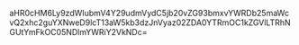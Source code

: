 aHR0cHM6Ly9zdWIubmV4Y29udmVydC5jb20vZG93bmxvYWRDb25maWcvQ2xhc2guYXNweD9lcT13aW5kb3dzJnVyaz02ZDA0YTRmOC1kZGVlLTRhNGUtYmFkOC05NDlmYWRiY2VkNDc=
